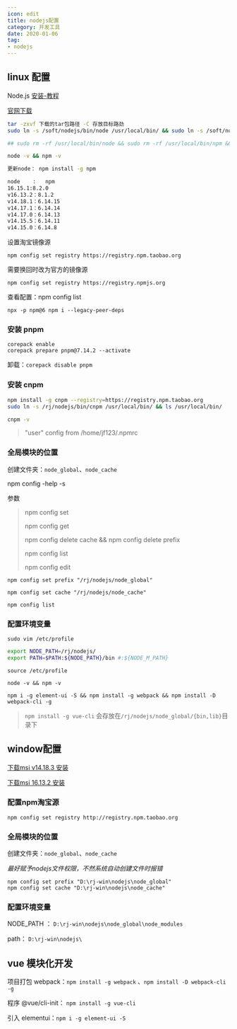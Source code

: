 ```yaml
---
icon: edit
title: nodejs配置
category: 开发工具
date: 2020-01-06
tag:
- nodejs
---
```


<!-- more -->

## linux 配置

Node.js  [安装-教程](https://blog.csdn.net/qq_42476834/article/details/110789382)

[官网下载](http://nodejs.cn/download/)

```bash
tar -zxvf 下载的tar包路径 -C 存放目标路劲
sudo ln -s /soft/nodejs/bin/node /usr/local/bin/ && sudo ln -s /soft/nodejs/bin/npm /usr/local/bin/ && ls /usr/local/bin/

## sudo rm -rf /usr/local/bin/node && sudo rm -rf /usr/local/bin/npm && sudo rm -rf /usr/local/bin/cnpm

node -v && npm -v

更新node： npm install -g npm 

node    : 	npm
16.15.1:8.2.0
v16.13.2：8.1.2
v14.18.1：6.14.15
v14.17.1：6.14.14
v14.17.0：6.14.13
v14.15.5：6.14.11
v14.15.0：6.14.8
```

设置淘宝镜像源
```shell
npm config set registry https://registry.npm.taobao.org
```
需要换回时改为官方的镜像源
```shell
npm config set registry https://registry.npmjs.org
```
查看配置：npm config list

`npx -p npm@6 npm i --legacy-peer-deps`

### 安装 pnpm

```
corepack enable
corepack prepare pnpm@7.14.2 --activate
```
卸载：`corepack disable pnpm`

### 安装 cnpm

```bash
npm install -g cnpm --registry=https://registry.npm.taobao.org
sudo ln -s /rj/nodejs/bin/cnpm /usr/local/bin/ && ls /usr/local/bin/

cnpm -v
```

> "user" config from /home/jf123/.npmrc

### 全局模块的位置

创建文件夹：`node_global`、`node_cache`

npm config -help -s 

参数

> npm config set 
>
> npm config get 
>
> npm config delete cache && npm config delete prefix 
>
> npm config list
>
> npm config edit

```shell
npm config set prefix "/rj/nodejs/node_global" 

npm config set cache "/rj/nodejs/node_cache"

npm config list
```

### 配置环境变量

`sudo vim /etc/profile`

```bash
export NODE_PATH=/rj/nodejs/
export PATH=$PATH:${NODE_PATH}/bin #:${NODE_M_PATH}
```

`source /etc/profile`

`node -v && npm -v`

```
npm i -g element-ui -S && npm install -g webpack && npm install -D webpack-cli -g
```
> `npm install -g vue-cli` 会存放在`/rj/nodejs/node_global/{bin,lib}`目录下

## window配置

[下载msi v14.18.3 安装](https://cdn.npm.taobao.org/dist/node/v14.18.3/node-v14.18.3-x64.msi)

[下载msi 16.13.2 安装](https://cdn.npm.taobao.org/dist/node/v16.13.2/node-v16.13.2-x64.msi)

### 配置npm淘宝源

`npm config set registry http://registry.npm.taobao.org`

### 全局模块的位置

创建文件夹：`node_global`、`node_cache`

*最好赋予nodejs文件权限，不然系统自动创建文件时报错*

```shell
npm config set prefix "D:\rj-win\nodejs\node_global"
npm config set cache "D:\rj-win\nodejs\node_cache"
```

### 配置环境变量

NODE_PATH ： `D:\rj-win\nodejs\node_global\node_modules` 

path： `D:\rj-win\nodejs\` 


## vue 模块化开发

项目打包 webpack：`npm install -g webpack` 、`npm install -D webpack-cli -g`

程序 @vue/cli-init： `npm install -g vue-cli`

引入 elementui：`npm i -g element-ui -S`



